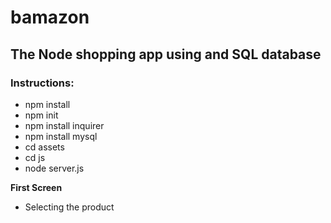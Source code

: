 # bamazon 
## The Node shopping app using and SQL database

### Instructions:
- npm install
- npm init 
- npm install inquirer
- npm install mysql
- cd assets
- cd js
- node server.js



**First Screen**
- Selecting the product


